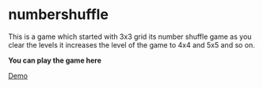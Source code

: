 numbershuffle
=============

This is a game which started with 3x3 grid its number shuffle game as you clear the levels it increases the level of the game to 4x4 and 5x5 and so on.


<strong>You can play the game here </strong>

<a href="http://jsbin.com/xobaqubu/4/watch?output" target="_blank">Demo </a>


